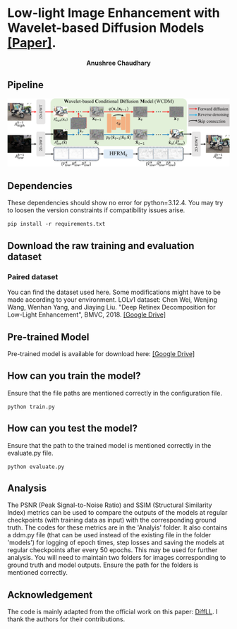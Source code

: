# Low-light Image Enhancement with Wavelet-based Diffusion Models [[Paper]](https://arxiv.org/pdf/2306.00306.pdf).
<h4 align="center">Anushree Chaudhary</center>

## Pipeline
![](./Figures/pipeline.png)

## Dependencies
These dependencies should show no error for python=3.12.4. You may try to loosen the version constraints if compatibility issues arise.
```
pip install -r requirements.txt
````

## Download the raw training and evaluation dataset
### Paired dataset
You can find the dataset used here. Some modifications might have to be made according to your environment.
LOLv1 dataset: Chen Wei, Wenjing Wang, Wenhan Yang, and Jiaying Liu. "Deep Retinex Decomposition for Low-Light Enhancement", BMVC, 2018.  [[Google Drive]](https://drive.google.com/file/d/1It291IA2DVi8k2YZ-G0d1cGm301Tsi7r/view?usp=sharing)


## Pre-trained Model
Pre-trained model is available for download here: [[Google Drive]](https://drive.google.com/file/d/1UbUY4M8b4SMOOnmD_RcUAmWo09SuhXjt/view?usp=sharing)

## How can you train the model?
Ensure that the file paths are mentioned correctly in the configuration file.
```
python train.py  
```

## How can you test the model?
Ensure that the path to the trained model is mentioned correctly in the evaluate.py file.
```
python evaluate.py
```

## Analysis
The PSNR (Peak Signal-to-Noise Ratio) and SSIM (Structural Similarity Index) metrics can be used to compare the outputs of the models at regular checkpoints (with training data as input) with the corresponding ground truth. The codes for these metrics are in the 'Analyis' folder. It also contains a ddm.py file (that can be used instead of the existing file in the folder 'models') for logging of epoch times, step losses and saving the models at regular checkpoints after every 50 epochs. This may be used for further analysis. You will need to maintain two folders for images corresponding to ground truth and model outputs. Ensure the path for the folders is mentioned correctly.

## Acknowledgement
The code is mainly adapted from the official work on this paper: [DiffLL](https://github.com/JianghaiSCU/Diffusion-Low-Light). I thank the authors for their contributions.
